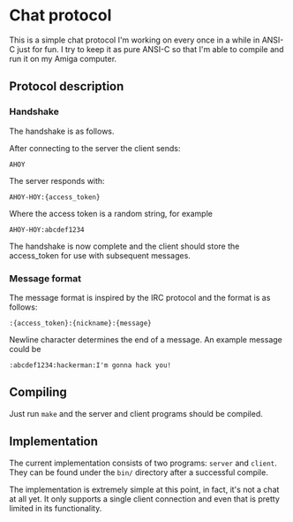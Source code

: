 # Chat protocol

This is a simple chat protocol I'm working on every once in a while in ANSI-C just for fun. I try to keep it as pure ANSI-C so that I'm able to compile and run it on my Amiga computer.

## Protocol description

### Handshake

The handshake is as follows.

After connecting to the server the client sends:

```
AHOY
```

The server responds with:

```
AHOY-HOY:{access_token}
```
Where the access token is a random string, for example


```
AHOY-HOY:abcdef1234
```

The handshake is now complete and the client should store the access_token for use with subsequent messages.

### Message format

The message format is inspired by the IRC protocol and the format is as follows:

```
:{access_token}:{nickname}:{message}
```
Newline character determines the end of a message. An example message could be

```
:abcdef1234:hackerman:I'm gonna hack you!
```

## Compiling

Just run `make` and the server and client programs should be compiled.

## Implementation

The current implementation consists of two programs: `server` and `client`. They can be found under the `bin/` directory after a successful compile.

The implementation is extremely simple at this point, in fact, it's not a chat at all yet. It only supports a single client connection and even that is pretty limited in its functionality.
